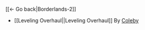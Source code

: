 [[← Go back|Borderlands-2]]

* [[Leveling Overhaul||Leveling Overhaul]] By [Coleby](https://github.com/BLCM/BLCMods/tree/master/Borderlands%202%20mods/Coleby)